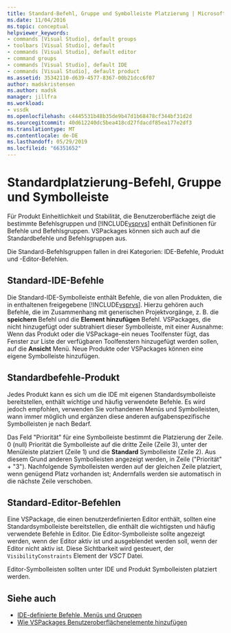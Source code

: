 ```yaml
---
title: Standard-Befehl, Gruppe und Symbolleiste Platzierung | Microsoft-Dokumentation
ms.date: 11/04/2016
ms.topic: conceptual
helpviewer_keywords:
- commands [Visual Studio], default groups
- toolbars [Visual Studio], default
- commands [Visual Studio], default editor
- command groups
- commands [Visual Studio], default IDE
- commands [Visual Studio], default product
ms.assetid: 35342110-d639-4577-8367-00b21dcc6f07
author: madskristensen
ms.author: madsk
manager: jillfra
ms.workload:
- vssdk
ms.openlocfilehash: c4445531b48b35de9b47d1b68478cf344bf31d2d
ms.sourcegitcommit: 40d612240dc5bea418cd27fdacdf85ea177e2df3
ms.translationtype: MT
ms.contentlocale: de-DE
ms.lasthandoff: 05/29/2019
ms.locfileid: "66351652"
---
```

# <a name="default-command-group-and-toolbar-placement"></a>Standardplatzierung-Befehl, Gruppe und Symbolleiste
Für Produkt Einheitlichkeit und Stabilität, die Benutzeroberfläche zeigt die bestimmte Befehlsgruppen und [!INCLUDE[vsprvs](../../code-quality/includes/vsprvs_md.md)] enthält Definitionen für Befehle und Befehlsgruppen. VSPackages können sich auch auf die Standardbefehle und Befehlsgruppen aus.

 Die Standard-Befehlsgruppen fallen in drei Kategorien: IDE-Befehle, Produkt und -Editor-Befehlen.

## <a name="default-ide-commands"></a>Standard-IDE-Befehle
 Die Standard-IDE-Symbolleiste enthält Befehle, die von allen Produkten, die in enthaltenen freigegebene [!INCLUDE[vsprvs](../../code-quality/includes/vsprvs_md.md)]. Hierzu gehören auch Befehle, die im Zusammenhang mit generischen Projektvorgänge, z. B. die **speichern** Befehl und die **Element hinzufügen** Befehl. VSPackages, die nicht hinzugefügt oder subtrahiert dieser Symbolleiste, mit einer Ausnahme: Wenn das Produkt oder die VSPackage-ein neues Toolfenster fügt, das Fenster zur Liste der verfügbaren Toolfenstern hinzugefügt werden sollen, auf die **Ansicht** Menü. Neue Produkte oder VSPackages können eine eigene Symbolleiste hinzufügen.

## <a name="default-product-commands"></a>Standardbefehle-Produkt
 Jedes Produkt kann es sich um die IDE mit eigenen Standardsymbolleiste bereitstellen, enthält wichtige und häufig verwendete Befehle. Es wird jedoch empfohlen, verwenden Sie vorhandenen Menüs und Symbolleisten, wann immer möglich und ergänzen diese anderen aufgabenspezifische Symbolleisten je nach Bedarf.

 Das Feld "Priorität" für eine Symbolleiste bestimmt die Platzierung der Zeile. 0 (null) Priorität die Symbolleiste auf die dritte Zeile (Zeile 3), unter der Menüleiste platziert (Zeile 1) und die **Standard** Symbolleiste (Zeile 2). Aus diesem Grund anderen Symbolleisten angezeigt werden, in Zeile ("Priorität" + "3"). Nachfolgende Symbolleisten werden auf der gleichen Zeile platziert, wenn genügend Platz vorhanden ist; Andernfalls werden sie automatisch in die nächste Zeile verschoben.

## <a name="default-editor-commands"></a>Standard-Editor-Befehlen
 Eine VSPackage, die einen benutzerdefinierten Editor enthält, sollten eine Standardsymbolleiste bereitstellen, die enthält die wichtigsten und häufig verwendete Befehle in Editor. Die Editor-Symbolleiste sollte angezeigt werden, wenn der Editor aktiv ist und ausgeblendet werden soll, wenn der Editor nicht aktiv ist. Diese Sichtbarkeit wird gesteuert, der `VisibilityConstraints` Element der *VSCT* Datei.

 Editor-Symbolleisten sollten unter IDE und Produkt Symbolleisten platziert werden.

## <a name="see-also"></a>Siehe auch
- [IDE-definierte Befehle, Menüs und Gruppen](../../extensibility/internals/ide-defined-commands-menus-and-groups.md)
- [Wie VSPackages Benutzeroberflächenelemente hinzufügen](../../extensibility/internals/how-vspackages-add-user-interface-elements.md)